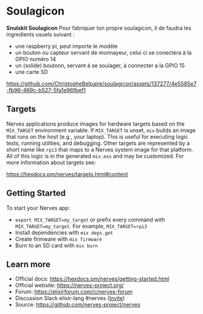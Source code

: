 # Soulagicon

**Snulskit Soulagicon**
Pour fabriquer ton propre soulagicon, il de faudra les ingredients usuels suivant :
  *  une raspberry pi, peut importe le modèle
  *  un bouton ou capteur servant de monnayeur, celui ci se conectera à la GPIO numéro 14
  *  un (solide) boutonn, servant à se soulager, à connecter a la GPIO 15
  *  une carte SD
 
https://github.com/ChristopheBelpaire/soulagicon/assets/137277/4e5585e7-fb96-469c-b527-5fa1e96fbef1



## Targets

Nerves applications produce images for hardware targets based on the
`MIX_TARGET` environment variable. If `MIX_TARGET` is unset, `mix` builds an
image that runs on the host (e.g., your laptop). This is useful for executing
logic tests, running utilities, and debugging. Other targets are represented by
a short name like `rpi3` that maps to a Nerves system image for that platform.
All of this logic is in the generated `mix.exs` and may be customized. For more
information about targets see:

https://hexdocs.pm/nerves/targets.html#content

## Getting Started

To start your Nerves app:
  * `export MIX_TARGET=my_target` or prefix every command with
    `MIX_TARGET=my_target`. For example, `MIX_TARGET=rpi3`
  * Install dependencies with `mix deps.get`
  * Create firmware with `mix firmware`
  * Burn to an SD card with `mix burn`

## Learn more

  * Official docs: https://hexdocs.pm/nerves/getting-started.html
  * Official website: https://nerves-project.org/
  * Forum: https://elixirforum.com/c/nerves-forum
  * Discussion Slack elixir-lang #nerves ([Invite](https://elixir-slackin.herokuapp.com/))
  * Source: https://github.com/nerves-project/nerves
